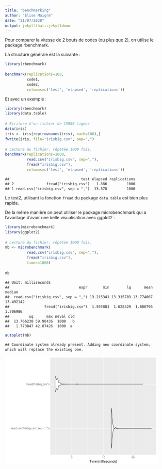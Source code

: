 ```yaml
---
title: "benchmarking"
author: "Elise Maigné"
date: "21/07/2020"
output: jekyllthat::jekylldown
---
```


Pour comparer la vitesse de 2 bouts de codes (ou plus que 2), on utilise
le package rbenchmark.

La structure générale est la suivante :

``` r
library(rbenchmark)

benchmark(replications=100,
          code1,
          code2,
          columns=c('test', 'elapsed', 'replications'))
```

Et avec un exemple :

``` r
library(rbenchmark)
library(data.table)

# Ecriture d'un fichier de 15000 lignes 
data(iris)
iris <- iris[rep(rownames(iris), each=100),]
fwrite(iris, file="irisbig.csv", sep=",")

# Lecture du fichier, répétée 1000 fois. 
benchmark(replications=1000,
          read.csv("irisbig.csv", sep=","),
          fread("irisbig.csv"),
          columns=c('test', 'elapsed', 'replications'))
```

    ##                                 test elapsed replications
    ## 2               fread("irisbig.csv")   1.886         1000
    ## 1 read.csv("irisbig.csv", sep = ",")  13.878         1000

Le test2, utilisant la fonction `fread` du package `data.table` est bien
plus rapide.

De la même manière on peut utiliser le package microbenchmark qui a
l’avantage d’avoir une belle visualisation avec ggplot2 :

``` r
library(microbenchmark)
library(ggplot2)

# Lecture du fichier, répétée 1000 fois. 
mb <- microbenchmark(
          read.csv("irisbig.csv", sep=","),
          fread("irisbig.csv"),
          times=1000)

mb
```

    ## Unit: milliseconds
    ##                                expr       min        lq      mean    median
    ##  read.csv("irisbig.csv", sep = ",") 13.215341 13.315783 13.774007 13.492142
    ##                fread("irisbig.csv")  1.595881  1.628429  1.800796  1.706986
    ##         uq      max neval cld
    ##  13.766230 59.90436  1000   b
    ##   1.773847 42.87426  1000  a

``` r
autoplot(mb)
```

    ## Coordinate system already present. Adding new coordinate system, which will replace the existing one.

![](benchmarking_files/figure-gfm/unnamed-chunk-3-1.png)<!-- -->
